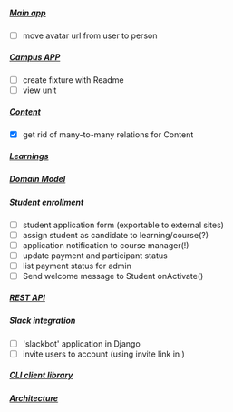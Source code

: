 ##### [Main app](ROOTAPP.md)
- [ ] move avatar url from user to person
##### [Campus APP](CAMPUS.md)
- [ ] create fixture with Readme
- [ ] view unit
##### [Content](CONTENT.md)
- [x] get rid of many-to-many relations for Content
##### [Learnings](LEARNINGS.md)
##### [Domain Model](MODELS.md)
##### Student enrollment
- [ ] student application form (exportable to external sites)
- [ ] assign student as candidate to learning/course(?)
- [ ] application notification to course manager(!)
- [ ] update payment and participant status  
- [ ] list payment status for admin
- [ ] Send welcome message to Student onActivate() 
##### [REST API](API.md)
##### Slack integration
- [ ] 'slackbot' application in Django
- [ ] invite users to account (using invite link in )
##### [CLI client library](CLI.md)
##### [Architecture](ARCH.md)
